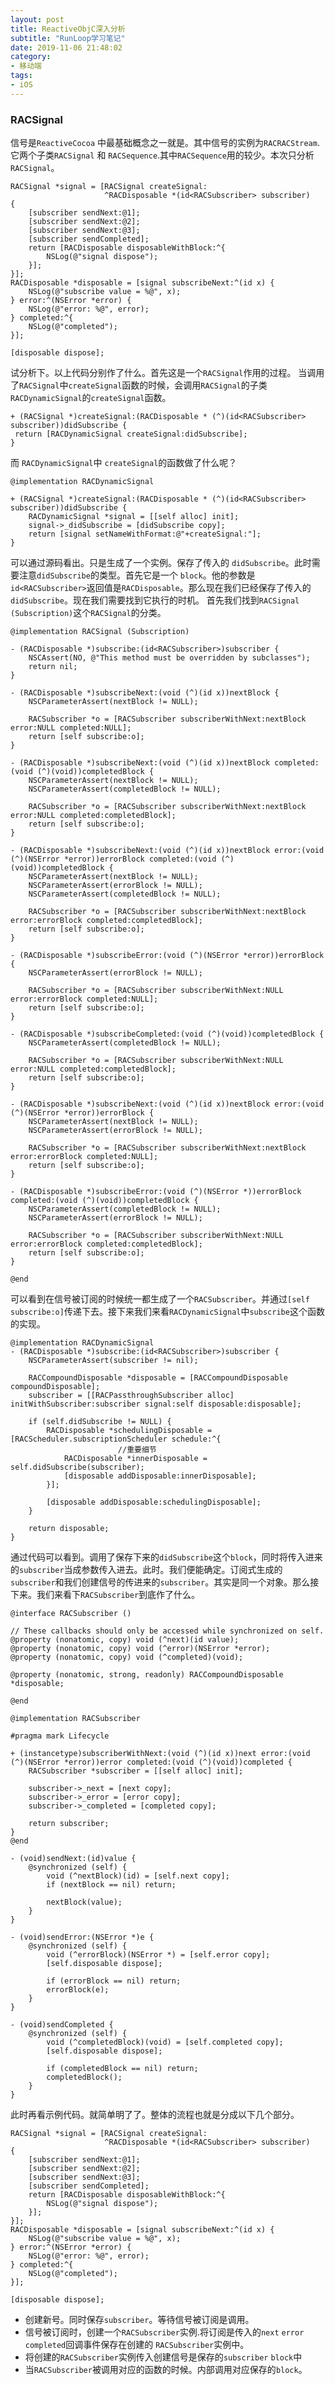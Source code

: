 ```yaml
---
layout: post
title: ReactiveObjC深入分析
subtitle: "RunLoop学习笔记"
date: 2019-11-06 21:48:02
category:
- 移动端
tags: 
- iOS
---
```


### RACSignal
信号是`ReactiveCocoa` 中最基础概念之一就是。其中信号的实例为`RACRACStream`.它两个子类`RACSignal` 和 `RACSequence`.其中`RACSequence`用的较少。本次只分析`RACSignal`。
````
RACSignal *signal = [RACSignal createSignal:
                     ^RACDisposable *(id<RACSubscriber> subscriber)
{
    [subscriber sendNext:@1];
    [subscriber sendNext:@2];
    [subscriber sendNext:@3];
    [subscriber sendCompleted];
    return [RACDisposable disposableWithBlock:^{
        NSLog(@"signal dispose");
    }];
}];
RACDisposable *disposable = [signal subscribeNext:^(id x) {
    NSLog(@"subscribe value = %@", x);
} error:^(NSError *error) {
    NSLog(@"error: %@", error);
} completed:^{
    NSLog(@"completed");
}];

[disposable dispose];
````
试分析下。以上代码分别作了什么。首先这是一个`RACSignal`作用的过程。
当调用了`RACSignal`中`createSignal`函数的时候，会调用`RACSignal`的子类`RACDynamicSignal`的`createSignal`函数。
````
+ (RACSignal *)createSignal:(RACDisposable * (^)(id<RACSubscriber> subscriber))didSubscribe {
 return [RACDynamicSignal createSignal:didSubscribe];
}
````
而 `RACDynamicSignal`中 `createSignal`的函数做了什么呢？
```
@implementation RACDynamicSignal

+ (RACSignal *)createSignal:(RACDisposable * (^)(id<RACSubscriber> subscriber))didSubscribe {
	RACDynamicSignal *signal = [[self alloc] init];
	signal->_didSubscribe = [didSubscribe copy];
	return [signal setNameWithFormat:@"+createSignal:"];
}
````

可以通过源码看出。只是生成了一个实例。保存了传入的 `didSubscribe`。此时需要注意`didSubscribe`的类型。首先它是一个 `block`。他的参数是`id<RACSubscriber>`返回值是`RACDisposable`。那么现在我们已经保存了传入的`didSubscribe`。现在我们需要找到它执行的时机。
首先我们找到`RACSignal (Subscription)`这个`RACSignal`的分类。
````
@implementation RACSignal (Subscription)

- (RACDisposable *)subscribe:(id<RACSubscriber>)subscriber {
	NSCAssert(NO, @"This method must be overridden by subclasses");
	return nil;
}

- (RACDisposable *)subscribeNext:(void (^)(id x))nextBlock {
	NSCParameterAssert(nextBlock != NULL);
	
	RACSubscriber *o = [RACSubscriber subscriberWithNext:nextBlock error:NULL completed:NULL];
	return [self subscribe:o];
}

- (RACDisposable *)subscribeNext:(void (^)(id x))nextBlock completed:(void (^)(void))completedBlock {
	NSCParameterAssert(nextBlock != NULL);
	NSCParameterAssert(completedBlock != NULL);
	
	RACSubscriber *o = [RACSubscriber subscriberWithNext:nextBlock error:NULL completed:completedBlock];
	return [self subscribe:o];
}

- (RACDisposable *)subscribeNext:(void (^)(id x))nextBlock error:(void (^)(NSError *error))errorBlock completed:(void (^)(void))completedBlock {
	NSCParameterAssert(nextBlock != NULL);
	NSCParameterAssert(errorBlock != NULL);
	NSCParameterAssert(completedBlock != NULL);
	
	RACSubscriber *o = [RACSubscriber subscriberWithNext:nextBlock error:errorBlock completed:completedBlock];
	return [self subscribe:o];
}

- (RACDisposable *)subscribeError:(void (^)(NSError *error))errorBlock {
	NSCParameterAssert(errorBlock != NULL);
	
	RACSubscriber *o = [RACSubscriber subscriberWithNext:NULL error:errorBlock completed:NULL];
	return [self subscribe:o];
}

- (RACDisposable *)subscribeCompleted:(void (^)(void))completedBlock {
	NSCParameterAssert(completedBlock != NULL);
	
	RACSubscriber *o = [RACSubscriber subscriberWithNext:NULL error:NULL completed:completedBlock];
	return [self subscribe:o];
}

- (RACDisposable *)subscribeNext:(void (^)(id x))nextBlock error:(void (^)(NSError *error))errorBlock {
	NSCParameterAssert(nextBlock != NULL);
	NSCParameterAssert(errorBlock != NULL);
	
	RACSubscriber *o = [RACSubscriber subscriberWithNext:nextBlock error:errorBlock completed:NULL];
	return [self subscribe:o];
}

- (RACDisposable *)subscribeError:(void (^)(NSError *))errorBlock completed:(void (^)(void))completedBlock {
	NSCParameterAssert(completedBlock != NULL);
	NSCParameterAssert(errorBlock != NULL);
	
	RACSubscriber *o = [RACSubscriber subscriberWithNext:NULL error:errorBlock completed:completedBlock];
	return [self subscribe:o];
}

@end
````
可以看到在信号被订阅的时候统一都生成了一个`RACSubscriber`。并通过`[self subscribe:o]`传递下去。接下来我们来看`RACDynamicSignal`中`subscribe`这个函数的实现。
````
@implementation RACDynamicSignal
- (RACDisposable *)subscribe:(id<RACSubscriber>)subscriber {
	NSCParameterAssert(subscriber != nil);

	RACCompoundDisposable *disposable = [RACCompoundDisposable compoundDisposable];
	subscriber = [[RACPassthroughSubscriber alloc] initWithSubscriber:subscriber signal:self disposable:disposable];

	if (self.didSubscribe != NULL) {
		RACDisposable *schedulingDisposable = [RACScheduler.subscriptionScheduler schedule:^{
                        //重要细节
			RACDisposable *innerDisposable = self.didSubscribe(subscriber);
			[disposable addDisposable:innerDisposable];
		}];

		[disposable addDisposable:schedulingDisposable];
	}
	
	return disposable;
}
````
通过代码可以看到。调用了保存下来的`didSubscribe`这个`block`，同时将传入进来的`subscriber`当成参数传入进去。此时。我们便能确定。订阅式生成的`subscriber`和我们创建信号的传进来的`subscriber`。其实是同一个对象。那么接下来。我们来看下`RACSubscriber`到底作了什么。
````
@interface RACSubscriber ()

// These callbacks should only be accessed while synchronized on self.
@property (nonatomic, copy) void (^next)(id value);
@property (nonatomic, copy) void (^error)(NSError *error);
@property (nonatomic, copy) void (^completed)(void);

@property (nonatomic, strong, readonly) RACCompoundDisposable *disposable;

@end

@implementation RACSubscriber

#pragma mark Lifecycle

+ (instancetype)subscriberWithNext:(void (^)(id x))next error:(void (^)(NSError *error))error completed:(void (^)(void))completed {
	RACSubscriber *subscriber = [[self alloc] init];

	subscriber->_next = [next copy];
	subscriber->_error = [error copy];
	subscriber->_completed = [completed copy];

	return subscriber;
}
@end

- (void)sendNext:(id)value {
	@synchronized (self) {
		void (^nextBlock)(id) = [self.next copy];
		if (nextBlock == nil) return;

		nextBlock(value);
	}
}

- (void)sendError:(NSError *)e {
	@synchronized (self) {
		void (^errorBlock)(NSError *) = [self.error copy];
		[self.disposable dispose];

		if (errorBlock == nil) return;
		errorBlock(e);
	}
}

- (void)sendCompleted {
	@synchronized (self) {
		void (^completedBlock)(void) = [self.completed copy];
		[self.disposable dispose];

		if (completedBlock == nil) return;
		completedBlock();
	}
}

````
此时再看示例代码。就简单明了了。整体的流程也就是分成以下几个部分。
````
RACSignal *signal = [RACSignal createSignal:
                     ^RACDisposable *(id<RACSubscriber> subscriber)
{
    [subscriber sendNext:@1];
    [subscriber sendNext:@2];
    [subscriber sendNext:@3];
    [subscriber sendCompleted];
    return [RACDisposable disposableWithBlock:^{
        NSLog(@"signal dispose");
    }];
}];
RACDisposable *disposable = [signal subscribeNext:^(id x) {
    NSLog(@"subscribe value = %@", x);
} error:^(NSError *error) {
    NSLog(@"error: %@", error);
} completed:^{
    NSLog(@"completed");
}];

[disposable dispose];
````
* 创建新号。同时保存`subscriber`。等待信号被订阅是调用。
* 信号被订阅时，创建一个`RACSubscriber`实例.将订阅是传入的`next` `error` `completed`回调事件保存在创建的 `RACSubscriber`实例中。
* 将创建的`RACSubscriber`实例传入创建信号是保存的`subscriber` `block`中
* 当`RACSubscriber`被调用对应的函数的时候。内部调用对应保存的`block`。


 